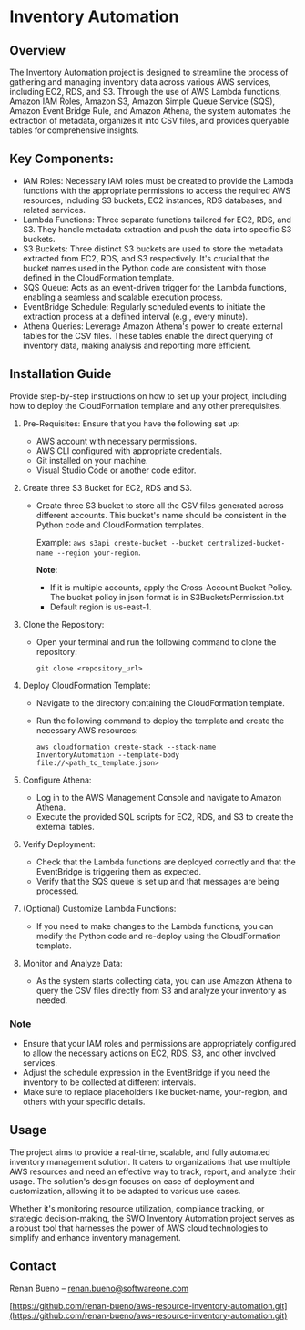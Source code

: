 # Inventory Automation

## Overview

The Inventory Automation project is designed to streamline the process of gathering and managing inventory data across various AWS services, including EC2, RDS, and S3. Through the use of AWS Lambda functions, Amazon IAM Roles, Amazon S3, Amazon Simple Queue Service (SQS), Amazon Event Bridge Rule, and Amazon Athena, the system automates the extraction of metadata, organizes it into CSV files, and provides queryable tables for comprehensive insights. 

## Key Components:

- IAM Roles: Necessary IAM roles must be created to provide the Lambda functions with the appropriate permissions to access the required AWS resources, including S3 buckets, EC2 instances, RDS databases, and related services.
- Lambda Functions: Three separate functions tailored for EC2, RDS, and S3. They handle metadata extraction and push the data into specific S3 buckets.
- S3 Buckets: Three distinct S3 buckets are used to store the metadata extracted from EC2, RDS, and S3 respectively. It's crucial that the bucket names used in the Python code are consistent with those defined in the CloudFormation template.
- SQS Queue: Acts as an event-driven trigger for the Lambda functions, enabling a seamless and scalable execution process.
- EventBridge Schedule: Regularly scheduled events to initiate the extraction process at a defined interval (e.g., every minute).
- Athena Queries: Leverage Amazon Athena's power to create external tables for the CSV files. These tables enable the direct querying of inventory data, making analysis and reporting more efficient.

## Installation Guide

Provide step-by-step instructions on how to set up your project, including how to deploy the CloudFormation template and any other prerequisites.

1. Pre-Requisites: Ensure that you have the following set up:
   * AWS account with necessary permissions.
   * AWS CLI configured with appropriate credentials.
   * Git installed on your machine.
   * Visual Studio Code or another code editor.
2. Create three S3 Bucket for EC2, RDS and S3.
   * Create three S3 bucket to store all the CSV files generated across different accounts. This bucket's name should be consistent in the Python code and CloudFormation templates.
     
     Example: ```aws s3api create-bucket --bucket centralized-bucket-name --region your-region```.

     **Note**:
     - If it is multiple accounts, apply the Cross-Account Bucket Policy. The bucket policy in json format is in S3BucketsPermission.txt
     - Default region is us-east-1.
2. Clone the Repository:
   * Open your terminal and run the following command to clone the repository:
  
      ```git clone <repository_url>```
      
3. Deploy CloudFormation Template:
   * Navigate to the directory containing the CloudFormation template.
   * Run the following command to deploy the template and create the necessary AWS resources:
  
      ```aws cloudformation create-stack --stack-name InventoryAutomation --template-body file://<path_to_template.json>```
     
4. Configure Athena:
   * Log in to the AWS Management Console and navigate to Amazon Athena.
   * Execute the provided SQL scripts for EC2, RDS, and S3 to create the external tables.
5. Verify Deployment:
   * Check that the Lambda functions are deployed correctly and that the EventBridge is triggering them as expected.
   * Verify that the SQS queue is set up and that messages are being processed.
6. (Optional) Customize Lambda Functions:
   * If you need to make changes to the Lambda functions, you can modify the Python code and re-deploy using the CloudFormation template.
7. Monitor and Analyze Data:
   * As the system starts collecting data, you can use Amazon Athena to query the CSV files directly from S3 and analyze your inventory as needed.
  
### Note

* Ensure that your IAM roles and permissions are appropriately configured to allow the necessary actions on EC2, RDS, S3, and other involved services.
* Adjust the schedule expression in the EventBridge if you need the inventory to be collected at different intervals.
* Make sure to replace placeholders like bucket-name, your-region, and others with your specific details.

## Usage

The project aims to provide a real-time, scalable, and fully automated inventory management solution. It caters to organizations that use multiple AWS resources and need an effective way to track, report, and analyze their usage. The solution's design focuses on ease of deployment and customization, allowing it to be adapted to various use cases.

Whether it's monitoring resource utilization, compliance tracking, or strategic decision-making, the SWO Inventory Automation project serves as a robust tool that harnesses the power of AWS cloud technologies to simplify and enhance inventory management.

## Contact

Renan Bueno – [renan.bueno@softwareone.com](mailto:renan.bueno@softwareone.com)

[https://github.com/renan-bueno/aws-resource-inventory-automation.git](https://github.com/renan-bueno/aws-resource-inventory-automation.git)

